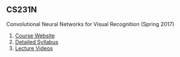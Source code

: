 ## CS231N

Convolutional Neural Networks for Visual Recognition (Spring 2017)

1) [Course Website](http://cs231n.stanford.edu/)
2) [Detailed Syllabus](http://cs231n.stanford.edu/syllabus.html)
3) [Lecture Videos](https://www.youtube.com/playlist?list=PL3FW7Lu3i5JvHM8ljYj-zLfQRF3EO8sYv)

